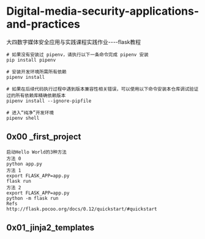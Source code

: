 # Digital-media-security-applications-and-practices
大四数字媒体安全应用与实践课程实践作业----flask教程

```
# 如果没有安装过 pipenv，请执行以下一条命令完成 pipenv 安装
pip install pipenv

# 安装开发环境所需所有依赖
pipenv install

# 如果在后续代码执行过程中遇到版本兼容性相关错误，可以使用以下命令安装本仓库调试验证过的所有依赖库精确依赖版本
pipenv install --ignore-pipfile

# 进入“纯净”开发环境
pipenv shell
```
## 0x00 _first_project
```
启动Hello World的3种方法
方法 0
python app.py
方法 1
export FLASK_APP=app.py
flask run
方法 2
export FLASK_APP=app.py
python -m flask run
Refs
http://flask.pocoo.org/docs/0.12/quickstart/#quickstart
```
## 0x01_jinja2_templates


